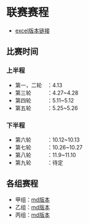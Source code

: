 # **联赛赛程**
+ [excel版本链接](联赛赛程.xls)

## **比赛时间**
### **上半程**

+ 第一，二轮&emsp;：4.13
+ 第三轮&emsp;&emsp;&emsp;：4.27~4.28
+ 第四轮&emsp;&emsp;&emsp;：5.11~5.12
+ 第五轮&emsp;&emsp;&emsp;：5.25~5.26

### **下半程**

+ 第六轮&emsp;&emsp;&emsp;：10.12~10.13
+ 第七轮&emsp;&emsp;&emsp;：10.26~10.27
+ 第八轮&emsp;&emsp;&emsp;：11.9~11.10
+ 第九轮&emsp;&emsp;&emsp;：待定

## **各组赛程**

+ 甲组：[md版本](联赛赛程-甲组.md)
+ 乙组：[md版本](联赛赛程-乙组.md)
+ 丙组：[md版本](联赛赛程-丙组.md)








